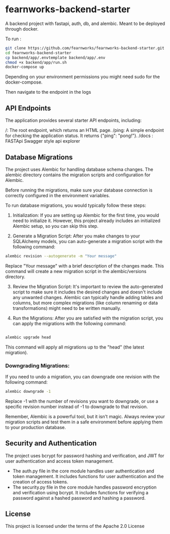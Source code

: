 # fearnworks-backend-starter
 A backend project with fastapi, auth, db, and alembic. Meant to be deployed through docker. 
 
 To run :
 
 ```bash 
 git clone https://github.com/fearnworks/fearnworks-backend-starter.git
 cd fearnworks-backend-starter
 cp backend/app/.envtemplate backend/app/.env
 chmod +x backend/app/run.sh
 docker-compose up
 ```

Depending on your environment permissions you might need sudo for the docker-compose. 

Then navigate to the endpoint in the logs

## API Endpoints
The application provides several starter API endpoints, including:

/: The root endpoint, which returns an HTML page.
/ping: A simple endpoint for checking the application status. It returns {"ping": "pong!"}.
/docs : FASTApi Swagger style api explorer

## Database Migrations
The project uses Alembic for handling database schema changes. The alembic directory contains the migration scripts and configuration for Alembic.

Before running the migrations, make sure your database connection is correctly configured in the environment variables.

To run database migrations, you would typically follow these steps:

1. Initialization: If you are setting up Alembic for the first time, you would need to initialize it. However, this project already includes an initialized Alembic setup, so you can skip this step.

2. Generate a Migration Script: After you make changes to your SQLAlchemy models, you can auto-generate a migration script with the following command:

```bash
alembic revision --autogenerate -m "Your message"
```

Replace "Your message" with a brief description of the changes made. This command will create a new migration script in the alembic/versions directory.

3. Review the Migration Script: It's important to review the auto-generated script to make sure it includes the desired changes and doesn't include any unwanted changes. Alembic can typically handle adding tables and columns, but more complex migrations (like column renaming or data transformations) might need to be written manually.

4. Run the Migrations: After you are satisfied with the migration script, you can apply the migrations with the following command:

```bash

alembic upgrade head
```
This command will apply all migrations up to the "head" (the latest migration).

### Downgrading Migrations: 
If you need to undo a migration, you can downgrade one revision with the following command:

```bash
alembic downgrade -1
```
Replace -1 with the number of revisions you want to downgrade, or use a specific revision number instead of -1 to downgrade to that revision.

Remember, Alembic is a powerful tool, but it isn't magic. Always review your migration scripts and test them in a safe environment before applying them to your production database.

## Security and Authentication
The project uses bcrypt for password hashing and verification, and JWT for user authentication and access token management.

- The auth.py file in the core module handles user authentication and token management. It includes functions for user authentication and the creation of access tokens.
- The security.py file in the core module handles password encryption and verification using bcrypt. It includes functions for verifying a password against a hashed password and hashing a password.

## License 

This project is licensed under the terms of the Apache 2.0 License 